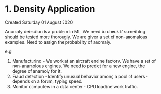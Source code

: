 # 1. Density Application
Created Saturday 01 August 2020

Anomaly detection is a problem in ML.
We need to check if something should be tested more thorougly. We are given a set of non-anomalous examples. Need to assign the probability of anomaly.

e.g 

1. Manufacturing - We work at an aircraft engine factory. We have a set of non-anamolous engines. We need to predict for a new engine, the degree of anamoly for it.
2. Fraud detection - Identify unusual behavior among a pool of users - depends on a forum, typing speed.
3. Monitor computers in a data center - CPU load/network traffic.


